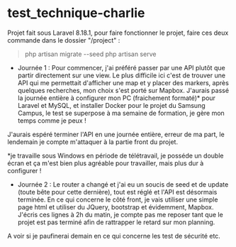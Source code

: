 # test_technique-charlie

Projet fait sous Laravel 8.18.1, pour faire fonctionner le projet, faire ces deux commande dans le dossier "/project" : 
> php artisan migrate --seed
> php artisan serve

- Journée 1 :
Pour commencer, j'ai préféré passer par une API plutôt que partir directement sur une view. Le plus difficile ici c'est de trouver une API qui me permettait d'afficher une map et y placer des markers, après quelques recherches, mon choix s'est porté sur Mapbox.
J'aurais passé la journée entière à configurer mon PC (fraichement formaté)* pour Laravel et MySQL, et installer Docker pour le projet du Samsung Campus, le test se superpose à ma semaine de formation, je gère mon temps comme je peux !

J'aurais espéré terminer l'API en une journée entière, erreur de ma part, le lendemain je compte m'attaquer à la partie front du projet.

*je travaille sous Windows en période de télétravail, je posséde un double écran et ça m'est bien plus agréable pour travailler, mais plus dur à configurer !

- Journée 2 :
Le router a changé et j'ai eu un soucis de seed et de update (toute bête pour cette dernière), tout est réglé et l'API est désormais terminée. En ce qui concerne le côté front, je vais utiliser une simple page html et utiliser du JQuery, bootstrap et évidemment, Mapbox. J'écris ces lignes à 2h du matin, je compte pas me reposer tant que le projet est pas terminé afin de rattrapper le retard sur mon planning.

A voir si je paufinerai demain en ce qui concerne les test de sécurité etc.